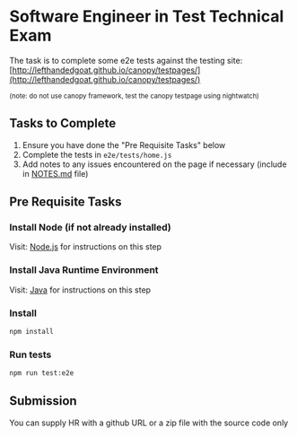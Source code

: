 # Software Engineer in Test Technical Exam

The task is to complete some e2e tests against the testing site:
[http://lefthandedgoat.github.io/canopy/testpages/](http://lefthandedgoat.github.io/canopy/testpages/)

<sub>(note: do not use canopy framework, test the canopy testpage using nightwatch)</sub>
## Tasks to Complete
1. Ensure you have done the "Pre Requisite Tasks" below
2. Complete the tests in `e2e/tests/home.js`
3. Add notes to any issues encountered on the page if necessary (include in [NOTES.md](./NOTES.md) file)

## Pre Requisite Tasks

### Install Node (if not already installed)

Visit: [Node.js](https://nodejs.org/en/download/)
for instructions on this step

### Install Java Runtime Environment
Visit: [Java](http://www.oracle.com/technetwork/java/javase/downloads/index.html)
for instructions on this step

### Install

```bash
npm install
```

### Run tests

```bash
npm run test:e2e
```

## Submission

You can supply HR with a github URL or a zip file with the source code only
